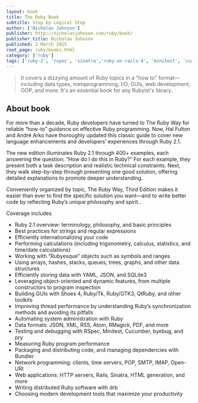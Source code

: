 ```yaml
---
layout: book
title: The Ruby Book
subtitle: Step by Logical Step
author: ['Nicholas Johnson']
publisher: http://nicholasjohnson.com/ruby/book/
publisher_title: Nicholas Johnson 
published: 2 March 2015
root_page: ruby/books.html
category: ['ruby']
tags: ['ruby-2', 'rspec', 'sinatra','ruby-on-rails-4', 'minitest', 'cucumber', 'byebug', 'pry', 'drb']
---
```



>  It covers a dizzying amount of Ruby topics in a "how to" format—including data types, metaprogramming, I/O, GUIs, web development, OOP, and more. It's an essential book for any Rubyist's library.

## About book

For more than a decade, Ruby developers have turned to The Ruby Way for reliable “how-to” guidance on effective Ruby programming. Now, Hal Fulton and André Arko have thoroughly updated this classic guide to cover new language enhancements and developers’ experiences through Ruby 2.1.

The new edition illuminates Ruby 2.1 through 400+ examples, each answering the question: “How do I do this in Ruby?” For each example, they present both a task description and realistic technical constraints. Next, they walk step-by-step through presenting one good solution, offering detailed explanations to promote deeper understanding.

Conveniently organized by topic, The Ruby Way, Third Edition makes it easier than ever to find the specific solution you want—and to write better code by reflecting Ruby’s unique philosophy and spirit..

Coverage includes

- Ruby 2.1 overview: terminology, philosophy, and basic principles
- Best practices for strings and regular expressions
- Efficiently internationalizing your code
- Performing calculations (including trigonometry, calculus, statistics, and time/date calculations)
- Working with “Rubyesque” objects such as symbols and ranges
- Using arrays, hashes, stacks, queues, trees, graphs, and other data structures
- Efficiently storing data with YAML, JSON, and SQLite3
- Leveraging object-oriented and dynamic features, from multiple constructors to program inspection
- Building GUIs with Shoes 4, Ruby/Tk, Ruby/GTK3, QtRuby, and other toolkits
- Improving thread performance by understanding Ruby’s synchronization methods and avoiding its pitfalls
- Automating system administration with Ruby
- Data formats: JSON, XML, RSS, Atom, RMagick, PDF, and more
- Testing and debugging with RSpec, Minitest, Cucumber, byebug, and pry
- Measuring Ruby program performance
- Packaging and distributing code, and managing dependencies with Bundler
- Network programming: clients, time servers, POP, SMTP, IMAP, Open-URI
- Web applications: HTTP servers, Rails, Sinatra, HTML generation, and more
- Writing distributed Ruby software with drb
- Choosing modern development tools that maximize your productivity